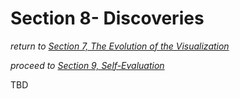 # Section 8- Discoveries

*return to [Section 7, The Evolution of the Visualization](evolution.md)*

*proceed to [Section 9, Self-Evaluation](evaluation.md)*

TBD
